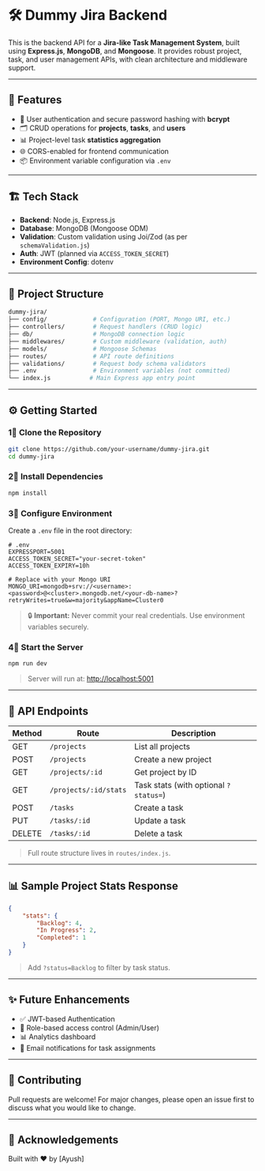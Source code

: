 # 🛠️ Dummy Jira Backend

This is the backend API for a **Jira-like Task Management System**, built using **Express.js**, **MongoDB**, and **Mongoose**. It provides robust project, task, and user management APIs, with clean architecture and middleware support.

---

## 🚀 Features

- 🧑 User authentication and secure password hashing with **bcrypt**
- 🗂️ CRUD operations for **projects**, **tasks**, and **users**
- 📊 Project-level task **statistics aggregation**
- 🌐 CORS-enabled for frontend communication
- 📦 Environment variable configuration via `.env`

---

## 🏗️ Tech Stack

- **Backend**: Node.js, Express.js
- **Database**: MongoDB (Mongoose ODM)
- **Validation**: Custom validation using Joi/Zod (as per `schemaValidation.js`)
- **Auth**: JWT (planned via `ACCESS_TOKEN_SECRET`)
- **Environment Config**: dotenv

---

## 📁 Project Structure

```bash
dummy-jira/
├── config/             # Configuration (PORT, Mongo URI, etc.)
├── controllers/        # Request handlers (CRUD logic)
├── db/                 # MongoDB connection logic
├── middlewares/        # Custom middleware (validation, auth)
├── models/             # Mongoose Schemas
├── routes/             # API route definitions
├── validations/        # Request body schema validators
├── .env                # Environment variables (not committed)
└── index.js           # Main Express app entry point
```

---

## ⚙️ Getting Started

### 1⃣ Clone the Repository

```bash
git clone https://github.com/your-username/dummy-jira.git
cd dummy-jira
```

### 2⃣ Install Dependencies

```bash
npm install
```

### 3⃣ Configure Environment

Create a `.env` file in the root directory:

```env
# .env
EXPRESSPORT=5001
ACCESS_TOKEN_SECRET="your-secret-token"
ACCESS_TOKEN_EXPIRY=10h

# Replace with your Mongo URI
MONGO_URI=mongodb+srv://<username>:<password>@<cluster>.mongodb.net/<your-db-name>?retryWrites=true&w=majority&appName=Cluster0
```

> 🔒 **Important:** Never commit your real credentials. Use environment variables securely.

### 4⃣ Start the Server

```bash
npm run dev
```

> Server will run at: [http://localhost:5001](http://localhost:5001)

---

## 🔗 API Endpoints

| Method | Route                 | Description                           |
| ------ | --------------------- | ------------------------------------- |
| GET    | `/projects`           | List all projects                     |
| POST   | `/projects`           | Create a new project                  |
| GET    | `/projects/:id`       | Get project by ID                     |
| GET    | `/projects/:id/stats` | Task stats (with optional `?status=`) |
| POST   | `/tasks`              | Create a task                         |
| PUT    | `/tasks/:id`          | Update a task                         |
| DELETE | `/tasks/:id`          | Delete a task                         |

> Full route structure lives in `routes/index.js`.

---

## 📊 Sample Project Stats Response

```json
{
    "stats": {
        "Backlog": 4,
        "In Progress": 2,
        "Completed": 1
    }
}
```

> Add `?status=Backlog` to filter by task status.

---

## ✨ Future Enhancements

- ✅ JWT-based Authentication
- 🔐 Role-based access control (Admin/User)
- 📊 Analytics dashboard
- 📨 Email notifications for task assignments

---

## 🤝 Contributing

Pull requests are welcome! For major changes, please open an issue first to discuss what you would like to change.

---

## 🙌 Acknowledgements

Built with ❤️ by \[Ayush]
